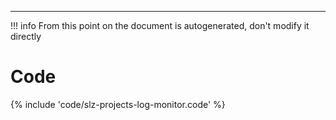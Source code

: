---
!!! info
    From this point on the document is autogenerated, don't modify it directly

# Code

{% include 'code/slz-projects-log-monitor.code' %}
